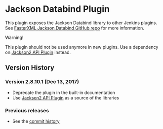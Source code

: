 # Jackson Databind Plugin

This plugin exposes the Jackson Databind library to other Jenkins
plugins. See [FasterXML Jackson Databind GitHub
repo](https://github.com/FasterXML/jackson-databind) for more
information.

Warning!

This plugin should not be used anymore in new plugins. Use a dependency
on [Jackson2 API
Plugin](https://wiki.jenkins.io/display/JENKINS/Jackson2+API+Plugin) instead.

## Version History

### Version 2.8.10.1 (Dec 13, 2017)

-   Deprecate the plugin in the built-in documentation
-   Use [Jackson2 API
    Plugin](https://wiki.jenkins.io/display/JENKINS/Jackson2+API+Plugin)
    as a source of the libraries

### Previous releases

-   See the [commit
    history](https://github.com/jenkinsci/jackson-databind-plugin/commits/master)
